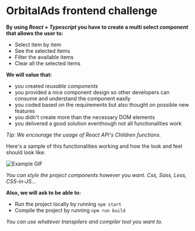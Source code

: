 # OrbitalAds frontend challenge

**By using *React + Typescript* you have to create a multi select *component* that allows the user to:**
- Select item by item
- See the selected items
- Filter the available items
- Clear all the selected items

**We will value that:**
- you created *reusable components*
- you provided a nice component design so other developers can consume and understand the component easily
- you coded based on the requirements but also thought on possible new features
- you didn't create more than the necessary DOM elements
- you delivered a good solution eventhough not all functionalities work

_Tip: We encourage the usage of React API's *Children* functions._

Here's a sample of this functionalities working and how the look and feel should look like:

![Example GIF](./example.gif)

_You can style the project components however you want. Css, Sass, Less, CSS-in-JS..._

**Also, we will ask to be able to:**
- Run the project locally by running `npm start`
- Compile the project by running `npm run build`

_You can use whatever transpilers and compiler tool you want to._
